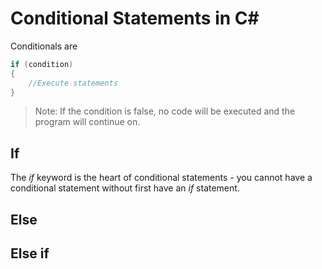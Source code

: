 # Conditional Statements in C#
Conditionals are 
```C#
if (condition)
{
    //Execute statements
}
```
> Note: If the condition is false, no code will be executed and the program will continue on.

## If 
The _if_ keyword is the heart of conditional statements - you cannot have a conditional statement without first have an _if_ statement. <br />

## Else

## Else if
